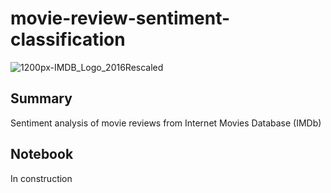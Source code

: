 # movie-review-sentiment-classification

![1200px-IMDB_Logo_2016Rescaled](https://user-images.githubusercontent.com/82372483/124572982-67c6e900-de49-11eb-9e45-ee0e3a973ae1.png)


## Summary

Sentiment analysis of movie reviews from Internet Movies Database (IMDb) 

## Notebook

In construction
